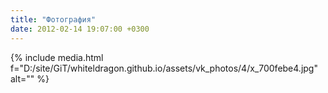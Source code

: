 ```yaml
---
title: "Фотография"
date: 2012-02-14 19:07:00 +0300
---
```



{% include media.html f="D:/site/GiT/whiteldragon.github.io/assets/vk_photos/4/x_700febe4.jpg" alt="" %}
